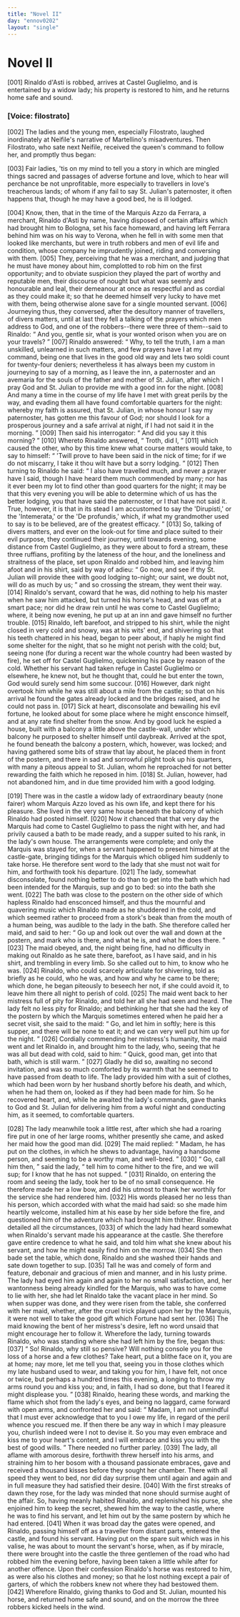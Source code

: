 ```yaml
---
title: "Novel II"
day: "ennov0202"
layout: "single"
---
```

<div id="nov0202" type="novella" who="filostrato">
 <h1>
  Novel II
 </h1>
 <argument>
  <p>
   <a name="p02020001">
    [001]
   </a>
   Rinaldo d'Asti is robbed, arrives at Castel Guglielmo,
 and is entertained by a widow lady; his property is
 restored to him, and he returns home safe and sound.
  </p>
 </argument>
 <p>
  <h3>
   [Voice: filostrato]
  </h3>
 </p>
 <div3 type="commentary" who="author">
  <p>
   <a name="p02020002">
    [002]
   </a>
   The
   ladies and the young men, especially Filostrato, laughed
	inordinately at Neifile's narrative of Martellino's misadventures.
	Then Filostrato, who sate next Neifile, received the queen's command
	to follow her, and promptly thus began:
  </p>
 </div3>
 <div3 type="commentary" who="filostrato">
  <p>
   <a name="p02020003">
    [003]
   </a>
   Fair ladies, 'tis on my mind to tell you a story in which are
 mingled things sacred and passages of adverse fortune and love,
 which to hear will perchance be not unprofitable, more especially to
 travellers in love's treacherous lands; of whom if any fail to say St.
 Julian's paternoster, it often happens that, though he may have a
 good bed, he is ill lodged.
  </p>
 </div3>
 <p>
  <a name="p02020004">
   [004]
  </a>
  Know, then, that in the time of the Marquis Azzo da Ferrara, a
 merchant, Rinaldo d'Asti by name, having disposed of certain affairs
 which had brought him to Bologna, set his face homeward, and
 having left Ferrara behind him was on his way to Verona, when he
 fell in with some men that looked like merchants, but were in truth
 robbers and men of evil life and condition, whose company he
      imprudently joined, riding and conversing with them.
  <a name="p02020005">
   [005]
  </a>
  They, perceiving
 that he was a merchant, and judging that he must have
 money about him, complotted to rob him on the first opportunity;
 and to obviate suspicion they played the part of worthy and reputable
 men, their discourse of nought but what was seemly and honourable
 and leal, their demeanour at once as respectful and as cordial as they
 could make it; so that he deemed himself very lucky to have met
 with them, being otherwise alone save for a single mounted servant.
  <a name="p02020006">
   [006]
  </a>
  Journeying
 thus, they conversed, after the desultory manner of travellers,
 of divers matters, until at last they fell a talking of the prayers which
 men address to God, and one of the robbers--there were three of
 them--said to Rinaldo:
  <q direct="unspecified">
   And you, gentle sir, what is your wonted
 orison when you are on your travels?
  </q>
  <a name="p02020007">
   [007]
  </a>
  Rinaldo answered:
  <q direct="unspecified">
   Why,
 to tell the truth, I am a man unskilled, unlearned in such matters,
 and few prayers have I at my command, being one that lives in the
 good old way and lets two soldi count for twenty-four deniers;
 nevertheless it has always been my custom in journeying to say of a
 morning, as I leave the inn, a paternoster and an avemaria for the
 souls of the father and mother of St. Julian, after which I pray God
 and St. Julian to provide me with a good inn for the night.
   <a name="p02020008">
    [008]
   </a>
   And
 many a time in the course of my life have I met with great perils by
 the way, and evading them all have found comfortable quarters for
 the night: whereby my faith is assured, that St. Julian, in whose
 honour I say my paternoster, has gotten me this favour of God; nor
 should I look for a prosperous journey and a safe arrival at night, if
 I had not said it in the morning.
  </q>
  <a name="p02020009">
   [009]
  </a>
  Then said his interrogator:
  <q direct="unspecified">
   And did you say it this morning?
  </q>
  <a name="p02020010">
   [010]
  </a>
  Whereto Rinaldo answered,
  <q direct="unspecified">
   Troth, did I,
  </q>
  <a name="p02020011">
   [011]
  </a>
  which caused the other, who by this time knew
 what course matters would take, to say to himself:
  <q direct="unspecified">
   'Twill prove
 to have been said in the nick of time; for if we do not miscarry, I
 take it thou wilt have but a sorry lodging.
  </q>
  <a name="p02020012">
   [012]
  </a>
  Then turning to
 Rinaldo he said:
  <q direct="unspecified">
   I also have travelled much, and never a prayer
 have I said, though I have heard them much commended by many;
 nor has it ever been my lot to find other than good quarters for the
 night; it may be that this very evening you will be able to determine
 which of us has the better lodging, you that have said the paternoster,
 or I that have not said it. True, however, it is that in its stead I
 am accustomed to say the 'Dirupisti,' or the 'Intemerata,' or the
 'De profundis,' which, if what my grandmother used to say is to be
 believed, are of the greatest efficacy.
  </q>
  <a name="p02020013">
   [013]
  </a>
  So, talking of divers matters,
 and ever on the look-out for time and place suited to their evil
 purpose, they continued their journey, until towards evening, some
 distance from Castel Guglielmo, as they were about to ford a stream,
 these three ruffians, profiting by the lateness of the hour, and the
 loneliness and straitness of the place, set upon Rinaldo and robbed
 him, and leaving him afoot and in his shirt, said by way of adieu:
  <q direct="unspecified">
   Go now, and see if thy St. Julian will provide thee with good
 lodging to-night; our saint, we doubt not, will do as much by us;
  </q>
  and so crossing the stream, they went their way.
  <a name="p02020014">
   [014]
  </a>
  Rinaldo's servant,
 coward that he was, did nothing to help his master when he saw him
 attacked, but turned his horse's head, and was off at a smart pace;
 nor did he draw rein until he was come to Castel Guglielmo; where,
 it being now evening, he put up at an inn and gave himself no
 further trouble.
  <a name="p02020015">
   [015]
  </a>
  Rinaldo, left barefoot, and stripped to his shirt,
 while the night closed in very cold and snowy, was at his wits' end,
 and shivering so that his teeth chattered in his head, began to peer
 about, if haply he might find some shelter for the night, that so
 he might not perish with the cold; but, seeing none (for during a
 recent war the whole country had been wasted by fire), he set off for
 Castel Guglielmo, quickening his pace by reason of the cold.
 Whether his servant had taken refuge in Castel Guglielmo or
 elsewhere, he knew not, but he thought that, could he but enter
 the town, God would surely send him some succour.
  <a name="p02020016">
   [016]
  </a>
  However,
 dark night overtook him while he was still about a mile from the
 castle; so that on his arrival he found the gates already locked and
 the bridges raised, and he could not pass in.
  <a name="p02020017">
   [017]
  </a>
  Sick at heart, disconsolate
 and bewailing his evil fortune, he looked about for some
 place where he might ensconce himself, and at any rate find shelter
 from the snow. And by good luck he espied a house, built with a
 balcony a little above the castle-wall, under which balcony he
 purposed to shelter himself until daybreak. Arrived at the spot, he
 found beneath the balcony a postern, which, however, was locked;
 and having gathered some bits of straw that lay about, he placed
 them in front of the postern, and there in sad and sorrowful plight
 took up his quarters, with many a piteous appeal to St. Julian, whom
 he reproached for not better rewarding the faith which he reposed
 in him.
  <a name="p02020018">
   [018]
  </a>
  St. Julian, however, had not abandoned him, and in due
 time provided him with a good lodging.
 </p>
 <p>
  <a name="p02020019">
   [019]
  </a>
  There was in the castle a widow lady of extraordinary beauty
 (none fairer) whom Marquis Azzo loved as his own life, and kept
 there for his pleasure. She lived in the very same house beneath
 the balcony of which Rinaldo had posted himself.
  <a name="p02020020">
   [020]
  </a>
  Now it chanced
 that that very day the Marquis had come to Castel Guglielmo to
 pass the night with her, and had privily caused a bath to be made
  ready, and a supper suited to his rank, in the lady's own house.
 The arrangements were complete; and only the Marquis was stayed
 for, when a servant happened to present himself at the castle-gate,
 bringing tidings for the Marquis which obliged him suddenly to take
 horse. He therefore sent word to the lady that she must not wait
 for him, and forthwith took his departure.
  <a name="p02020021">
   [021]
  </a>
  The lady, somewhat
 disconsolate, found nothing better to do than to get into the bath
 which had been intended for the Marquis, sup and go to bed: so
 into the bath she went.
  <a name="p02020022">
   [022]
  </a>
  The bath was close to the postern on the
 other side of which hapless Rinaldo had ensconced himself, and thus
 the mournful and quavering music which Rinaldo made as he
 shuddered in the cold, and which seemed rather to proceed from a
 stork's beak than from the mouth of a human being, was audible to
 the lady in the bath. She therefore called her maid, and said to
 her:
  <q direct="unspecified">
   Go up and look out over the wall and down at the postern,
 and mark who is there, and what he is, and what he does there.
  </q>
  <a name="p02020023">
   [023]
  </a>
  The maid obeyed, and, the night being fine, had no difficulty in
 making out Rinaldo as he sate there, barefoot, as I have said, and in
 his shirt, and trembling in every limb. So she called out to him,
 to know who he was.
  <a name="p02020024">
   [024]
  </a>
  Rinaldo, who could scarcely articulate for
 shivering, told as briefly as he could, who he was, and how and why
 he came to be there; which done, he began piteously to beseech
 her not, if she could avoid it, to leave him there all night to perish of
 cold.
  <a name="p02020025">
   [025]
  </a>
  The maid went back to her mistress full of pity for Rinaldo,
 and told her all she had seen and heard. The lady felt no less pity
 for Rinaldo; and bethinking her that she had the key of the postern
 by which the Marquis sometimes entered when he paid her a secret
 visit, she said to the maid:
  <q direct="unspecified">
   Go, and let him in softly; here is
 this supper, and there will be none to eat it; and we can very well
 put him up for the night.
  </q>
  <a name="p02020026">
   [026]
  </a>
  Cordially commending her mistress's
 humanity, the maid went and let Rinaldo in, and brought him to the
 lady, who, seeing that he was all but dead with cold, said to him:
  <q direct="unspecified">
   Quick, good man, get into that bath, which is still warm.
  </q>
  <a name="p02020027">
   [027]
  </a>
  Gladly he did so, awaiting no second invitation, and was so much
 comforted by its warmth that he seemed to have passed from death
 to life. The lady provided him with a suit of clothes, which
 had been worn by her husband shortly before his death, and which,
 when he had them on, looked as if they had been made for him. So
  he recovered heart, and, while he awaited the lady's commands, gave
 thanks to God and St. Julian for delivering him from a woful night
 and conducting him, as it seemed, to comfortable quarters.
 </p>
 <p>
  <a name="p02020028">
   [028]
  </a>
  The lady meanwhile took a little rest, after which she had a
 roaring fire put in one of her large rooms, whither presently she
 came, and asked her maid how the good man did.
  <a name="p02020029">
   [029]
  </a>
  The maid
 replied:
  <q direct="unspecified">
   Madam, he has put on the clothes, in which he shews
 to advantage, having a handsome person, and seeming to be a worthy
 man, and well-bred.
  </q>
  <a name="p02020030">
   [030]
  </a>
  <q direct="unspecified">
   Go, call him then,
  </q>
  said the lady,
  <q direct="unspecified">
   tell him
 to come hither to the fire, and we will sup; for I know that he has
 not supped.
  </q>
  <a name="p02020031">
   [031]
  </a>
  Rinaldo, on entering the room and seeing the lady,
 took her to be of no small consequence. He therefore made her a
 low bow, and did his utmost to thank her worthily for the service
 she had rendered him.
  <a name="p02020032">
   [032]
  </a>
  His words pleased her no less than his
 person, which accorded with what the maid had said: so she made
 him heartily welcome, installed him at his ease by her side before the
 fire, and questioned him of the adventure which had brought him
 thither. Rinaldo detailed all the circumstances,
  <a name="p02020033">
   [033]
  </a>
  of which the lady
 had heard somewhat when Rinaldo's servant made his appearance at
 the castle. She therefore gave entire credence to what he said, and
 told him what she knew about his servant, and how he might easily
 find him on the morrow.
  <a name="p02020034">
   [034]
  </a>
  She then bade set the table, which done,
 Rinaldo and she washed their hands and sate down together to sup.
  <a name="p02020035">
   [035]
  </a>
  Tall he was and comely of form and feature, debonair and gracious
 of mien and manner, and in his lusty prime. The lady had eyed
 him again and again to her no small satisfaction, and, her wantonness
 being already kindled for the Marquis, who was to have come
 to lie with her, she had let Rinaldo take the vacant place in her
 mind. So when supper was done, and they were risen from the
 table, she conferred with her maid, whether, after the cruel trick
 played upon her by the Marquis, it were not well to take the good
 gift which Fortune had sent her.
  <a name="p02020036">
   [036]
  </a>
  The maid knowing the bent of
 her mistress's desire, left no word unsaid that might encourage her
 to follow it. Wherefore the lady, turning towards Rinaldo, who
 was standing where she had left him by the fire, began thus:
  <a name="p02020037">
   [037]
  </a>
  <q direct="unspecified">
   So!
 Rinaldo, why still so pensive? Will nothing console you for the
 loss of a horse and a few clothes? Take heart, put a blithe face on
 it, you are at home; nay more, let me tell you that, seeing you in
   those clothes which my late husband used to wear, and taking you
 for him, I have felt, not once or twice, but perhaps a hundred times
 this evening, a longing to throw my arms round you and kiss you;
 and, in faith, I had so done, but that I feared it might displease you.
  </q>
  <a name="p02020038">
   [038]
  </a>
  Rinaldo, hearing these words, and marking the flame which shot
 from the lady's eyes, and being no laggard, came forward with open
 arms, and confronted her and said:
  <q direct="unspecified">
   Madam, I am not unmindful
 that I must ever acknowledge that to you I owe my life, in regard
 of the peril whence you rescued me. If then there be any way in
 which I may pleasure you, churlish indeed were I not to devise it.
 So you may even embrace and kiss me to your heart's content, and
 I will embrace and kiss you with the best of good wills.
  </q>
  There
 needed no further parley.
  <a name="p02020039">
   [039]
  </a>
  The lady, all aflame with amorous desire,
 forthwith threw herself into his arms, and straining him to her
 bosom with a thousand passionate embraces, gave and received a
 thousand kisses before they sought her chamber. There with all
 speed they went to bed, nor did day surprise them until again and
 again and in full measure they had satisfied their desire.
  <a name="p02020040">
   [040]
  </a>
  With the
 first streaks of dawn they rose, for the lady was minded that none
 should surmise aught of the affair. So, having meanly habited
 Rinaldo, and replenished his purse, she enjoined him to keep the
 secret, shewed him the way to the castle, where he was to find his
 servant, and let him out by the same postern by which he had
 entered.
  <a name="p02020041">
   [041]
  </a>
  When it was broad day the gates were opened, and
 Rinaldo, passing himself off as a traveller from distant parts, entered
 the castle, and found his servant. Having put on the spare suit
 which was in his valise, he was about to mount the servant's horse,
 when, as if by miracle, there were brought into the castle the three
 gentlemen of the road who had robbed him the evening before,
 having been taken a little while after for another offence. Upon
 their confession Rinaldo's horse was restored to him, as were also his
 clothes and money; so that he lost nothing except a pair of garters,
 of which the robbers knew not where they had bestowed them.
  <a name="p02020042">
   [042]
  </a>
  Wherefore Rinaldo, giving thanks to God and St. Julian, mounted
 his horse, and returned home safe and sound, and on the morrow the
 three robbers kicked heels in the wind.
 </p>
</div>